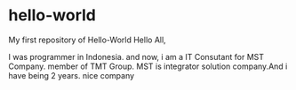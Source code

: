 # hello-world
My first repository of Hello-World
Hello All,

I was programmer in Indonesia. and now, i am a IT Consutant for MST Company. member of  TMT Group.
MST is integrator solution company.And i have being 2 years.
nice company

